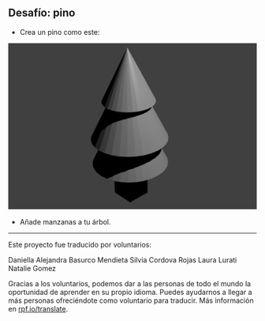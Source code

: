 ## Desafío: pino

+ Crea un pino como este:

![Pino](images/blender-pine-tree.png)

+ Añade manzanas a tu árbol.

***

Este proyecto fue traducido por voluntarios:

Daniella Alejandra Basurco Mendieta
Silvia Cordova Rojas
Laura Lurati
Natalie Gomez

Gracias a los voluntarios, podemos dar a las personas de todo el mundo la oportunidad de aprender en su propio idioma. Puedes ayudarnos a llegar a más personas ofreciéndote como voluntario para traducir. Más información en [rpf.io/translate](https://rpf.io/translate).